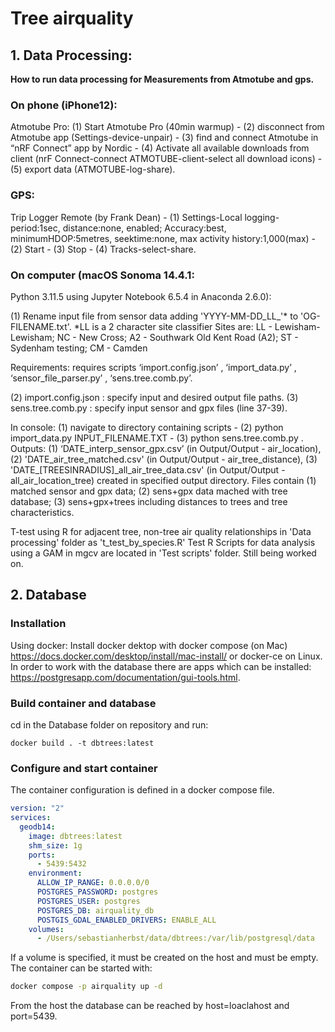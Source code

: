# Tree airquality
## 1. Data Processing:
**How to run data processing for Measurements from Atmotube and gps.**

### On phone (iPhone12):
Atmotube Pro: (1) Start Atmotube Pro (40min warmup) - (2) disconnect from Atmotube app (Settings-device-unpair) - (3) find and connect Atmotube in “nRF Connect” app by Nordic - (4) Activate all available downloads from client (nrF Connect-connect ATMOTUBE-client-select all download icons) - (5) export data (ATMOTUBE-log-share).

### GPS: 
Trip Logger Remote (by Frank Dean) - (1) Settings-Local logging-period:1sec, distance:none, enabled; Accuracy:best, minimumHDOP:5metres, seektime:none, max activity history:1,000(max) - (2) Start - (3) Stop - (4) Tracks-select-share.


### On computer (macOS Sonoma 14.4.1: 
Python 3.11.5 using Jupyter Notebook 6.5.4 in Anaconda 2.6.0):

(1) Rename input file from sensor data adding 'YYYY-MM-DD_LL_'* to 'OG-FILENAME.txt'.
*LL is a 2 character site classifier
Sites are: LL - Lewisham-Lewisham; NC - New Cross; A2 - Southwark Old Kent Road (A2); ST - Sydenham testing; CM - Camden

Requirements: requires scripts ‘import.config.json’ , ‘import_data.py’ , ‘sensor_file_parser.py’ , ‘sens.tree.comb.py’.

(2) import.config.json : specify input and desired output file paths.
(3) sens.tree.comb.py : specify input sensor and gpx files (line 37-39).

In console: (1) navigate to directory containing scripts - (2) python import_data.py INPUT_FILENAME.TXT - (3) python sens.tree.comb.py
.
Outputs: (1) ‘DATE_interp_sensor_gpx.csv’ (in Output/Output - air_location), (2) 'DATE_air_tree_matched.csv' (in Output/Output - air_tree_distance), (3) 'DATE_[TREESINRADIUS]_all_air_tree_data.csv' (in Output/Output - all_air_location_tree)
created in specified output directory. Files contain (1) matched sensor and gpx data; (2) sens+gpx data mached with tree database; (3) sens+gpx+trees including distances to trees and tree characteristics.

T-test using R for adjacent tree, non-tree air quality relationships in 'Data processing' folder as 't_test_by_species.R'
Test R Scripts for data analysis using a GAM in mgcv are located in 'Test scripts' folder. Still being worked on.

## 2. Database

### Installation
Using docker: Install docker dektop with docker compose (on Mac) https://docs.docker.com/desktop/install/mac-install/ or docker-ce on Linux.
In order to work with the database there are apps which can be installed: https://postgresapp.com/documentation/gui-tools.html.

### Build container and database

cd in the Database folder on repository and run:
```
docker build . -t dbtrees:latest
````
### Configure and start container

The container configuration is defined in a docker compose file. 

````yaml
version: "2"
services:
  geodb14:
    image: dbtrees:latest
    shm_size: 1g
    ports:
      - 5439:5432
    environment:
      ALLOW_IP_RANGE: 0.0.0.0/0
      POSTGRES_PASSWORD: postgres
      POSTGRES_USER: postgres
      POSTGRES_DB: airquality_db
      POSTGIS_GDAL_ENABLED_DRIVERS: ENABLE_ALL
    volumes:
      - /Users/sebastianherbst/data/dbtrees:/var/lib/postgresql/data
````
If a volume is specified, it must be created on the host and must be empty.
The container can be started with:
```bash
docker compose -p airquality up -d
```
From the host the database can be reached by host=loaclahost and port=5439.



